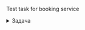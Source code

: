 Test task for booking service

<details>
    <summary>Задача</summary>

    Система бронирования мест.

    Реализовать API для бронирования места на мероприятие. Один пользователь не может забронировать дважды на одно событие.

    POST /api/bookings/reserve

    {
    "event_id": 1,
    "user_id": "user123"
    }


    Таблица events:

    - id (SERIAL PRIMARY KEY)
    - name (VARCHAR)
    - total_seats (INT)

    Таблица bookings:

    - id (SERIAL PRIMARY KEY)
    - event_id (INT, ссылка на events)
    - user_id (VARCHAR)
    - created_at (TIMESTAMP)
</details>
